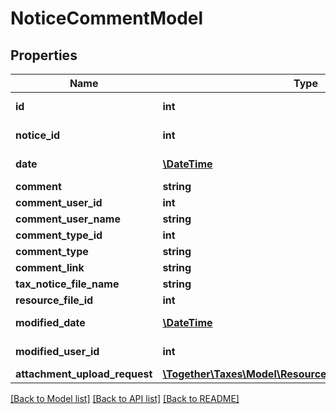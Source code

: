 # NoticeCommentModel

## Properties
Name | Type | Description | Notes
------------ | ------------- | ------------- | -------------
**id** | **int** | The unique ID number of this notice. | [optional] 
**notice_id** | **int** | The ID of the notice this comment is attached too | 
**date** | [**\DateTime**](\DateTime.md) | The date this comment was entered | [optional] 
**comment** | **string** | TaxNoticeComment | [optional] 
**comment_user_id** | **int** | TaxNoticeCommentUserId | [optional] 
**comment_user_name** | **string** | TaxNoticeCommentUserName | [optional] 
**comment_type_id** | **int** | taxNoticeCommentTypeId | [optional] 
**comment_type** | **string** | taxNoticeCommentType | 
**comment_link** | **string** | TaxNoticeCommentLink | [optional] 
**tax_notice_file_name** | **string** | TaxNoticeFileName | [optional] 
**resource_file_id** | **int** | resourceFileId | [optional] 
**modified_date** | [**\DateTime**](\DateTime.md) | The date/time when this record was last modified. | [optional] 
**modified_user_id** | **int** | The user ID of the user who last modified this record. | [optional] 
**attachment_upload_request** | [**\Together\Taxes\Model\ResourceFileUploadRequestModel**](ResourceFileUploadRequestModel.md) | An attachment to the detail | [optional] 

[[Back to Model list]](../README.md#documentation-for-models) [[Back to API list]](../README.md#documentation-for-api-endpoints) [[Back to README]](../README.md)


